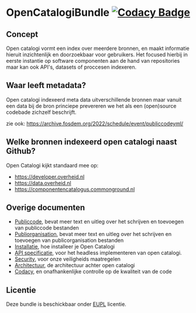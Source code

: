 # OpenCatalogiBundle [![Codacy Badge](https://app.codacy.com/project/badge/Grade/62464eebd6984848ba8642c3e0eaa809)](https://app.codacy.com/gh/OpenCatalogi/OpenCatalogiBundle/dashboard?utm_source=gh\&utm_medium=referral\&utm_content=\&utm_campaign=Badge_grade)

## Concept

Open catalogi vormt een index over meerdere bronnen, en maakt informatie hieruit inzichtenlijk en doorzoekbaar voor gebruikers. Het focused hierbij in eerste instantie op software componenten aan de hand van repositories maar kan ook API's, datasets of proccesen indexeren.

## Waar leeft metadata?

Open catalogi indexeerd meta data uitverschillende bronnen maar vanuit een data bij de bron princiepe prevereren we het als een (open)source codebade zichzelf beschrijft.

zie ook: https://archive.fosdem.org/2022/schedule/event/publiccodeyml/

## Welke bronnen indexeerd open catalogi naast Github?

Open Catalogi kijkt standaard mee op:

*   https://developer.overheid.nl
*   https://data.overheid.nl
*   https://componentencatalogus.commonground.nl

## Overige documenten

*   [Publiccode](docs/Publiccode.md), bevat meer text en uitleg over het schrijven en toevoegen van publiccode bestanden
*   [Publiorganisation](docs/Publicorganisation.md), bevat meer text en uitleg over het schrijven en toevoegen van publicorganisation bestanden
*   [Installatie](docs/Installatie.md), hoe installeer je Open Catalogi
*   [API specificatie](https://redocly.github.io/redoc/?url=https://raw.githubusercontent.com/OpenCatalogi/OpenCatalogiBundle/main/docs/oas.yaml\&nocors), voor het headless implementeren van open catalogi.
*   [Security](docs/Security.md), voor onze veiligheids maatregelen
*   [Architectuur](docs/Architectuur.md), de architectuur achter open catalogi
*   [Codacy](https://app.codacy.com/gh/OpenCatalogi/OpenCatalogiBundle/dashboard?utm_source=gh\&utm_medium=referral\&utm_content=\&utm_campaign=Badge_grade), en onafhankenlijke controlle op de kwaliteit van de code

## Licentie

Deze bundle is beschickbaar onder [EUPL](https://eupl.eu/1.2/nl/) licentie.
